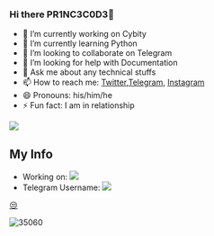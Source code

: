 ### Hi there PR1NC3C0D3👋


 

- 🔭 I’m currently working on Cybity
- 🌱 I’m currently learning Python
- 👯 I’m looking to collaborate on Telegram
- 🤔 I’m looking for help with Documentation
- 💬 Ask me about any technical stuffs
- 📫 How to reach me: [Twitter](https://twitter.com/pr1nc3c0d3),[Telegram](https://t.me/PirateMonkeyDLuffy), [Instagram](https://instagram.com/prince_pirateking)
- 😄 Pronouns: his/him/he
- ⚡ Fun fact: I am in relationship 


<img src="https://github-readme-stats.vercel.app/api?username=PR1NC3C0D3&&show_icons=true&title_color=ffffff&icon_color=bb2acf&text_color=daf7dc&bg_color=151515">

## My Info 
* Working on:  <a href="https://t.me/MonkeyDLuffyRobot" alt="Luffy Robot"> <img src="https://img.shields.io/badge/%F0%9F%A4%96%20-LuffyRobot-blue" /> </a>
* Telegram Username: <a  href="https://t.me/PirateMonkeyDLuffy" alt="One Punch Support"> <img  src="https://img.shields.io/badge/%F0%9F%92%A1-@Pirate%20Monkey%20DLuffy-9cf" /> </a>




[😒](https://telegra.ph/file/7e6a6ab3709c0f335c910.mp4)






                                                                                        
                                                                                      
![35060](https://user-images.githubusercontent.com/75202727/115279079-ddcd8500-a163-11eb-9664-49d64e15a978.gif)

